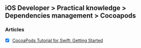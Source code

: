## iOS Developer > Practical knowledge > Dependencies management > Cocoapods

### Articles
- [X] [CocoaPods Tutorial for Swift: Getting Started](https://www.raywenderlich.com/156971/cocoapods-tutorial-swift-getting-started)


